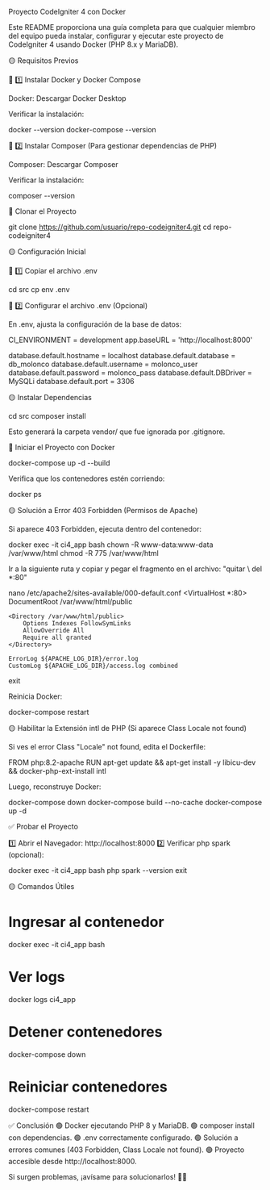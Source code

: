 Proyecto CodeIgniter 4 con Docker

Este README proporciona una guía completa para que cualquier miembro del equipo pueda instalar, configurar y ejecutar este proyecto de CodeIgniter 4 usando Docker (PHP 8.x y MariaDB).

🟡 Requisitos Previos

📌 1️⃣ Instalar Docker y Docker Compose

Docker: Descargar Docker Desktop

Verificar la instalación:

docker --version
docker-compose --version

📌 2️⃣ Instalar Composer (Para gestionar dependencias de PHP)

Composer: Descargar Composer

Verificar la instalación:

composer --version

🚀 Clonar el Proyecto

git clone https://github.com/usuario/repo-codeigniter4.git
cd repo-codeigniter4

🟡 Configuración Inicial

📌 1️⃣ Copiar el archivo .env

cd src
cp env .env

📌 2️⃣ Configurar el archivo .env (Opcional)

En .env, ajusta la configuración de la base de datos:

CI_ENVIRONMENT = development
app.baseURL = 'http://localhost:8000'

database.default.hostname = localhost
database.default.database = db_molonco
database.default.username = molonco_user
database.default.password = molonco_pass
database.default.DBDriver = MySQLi
database.default.port = 3306

🟡 Instalar Dependencias

cd src
composer install

Esto generará la carpeta vendor/ que fue ignorada por .gitignore.

🚀 Iniciar el Proyecto con Docker

docker-compose up -d --build

Verifica que los contenedores estén corriendo:

docker ps

🟡 Solución a Error 403 Forbidden (Permisos de Apache)

Si aparece 403 Forbidden, ejecuta dentro del contenedor:

docker exec -it ci4_app bash
chown -R www-data:www-data /var/www/html
chmod -R 775 /var/www/html

Ir a la siguiente ruta y copiar y pegar el fragmento en el archivo: "quitar \ del \*:80"

nano /etc/apache2/sites-available/000-default.conf
<VirtualHost \*:80>
DocumentRoot /var/www/html/public

    <Directory /var/www/html/public>
        Options Indexes FollowSymLinks
        AllowOverride All
        Require all granted
    </Directory>

    ErrorLog ${APACHE_LOG_DIR}/error.log
    CustomLog ${APACHE_LOG_DIR}/access.log combined

</VirtualHost>

exit

Reinicia Docker:

docker-compose restart

🟡 Habilitar la Extensión intl de PHP (Si aparece Class Locale not found)

Si ves el error Class "Locale" not found, edita el Dockerfile:

FROM php:8.2-apache
RUN apt-get update && apt-get install -y libicu-dev && docker-php-ext-install intl

Luego, reconstruye Docker:

docker-compose down
docker-compose build --no-cache
docker-compose up -d

✅ Probar el Proyecto

1️⃣ Abrir el Navegador: http://localhost:8000
2️⃣ Verificar php spark (opcional):

docker exec -it ci4_app bash
php spark --version
exit

🟡 Comandos Útiles

# Ingresar al contenedor

docker exec -it ci4_app bash

# Ver logs

docker logs ci4_app

# Detener contenedores

docker-compose down

# Reiniciar contenedores

docker-compose restart

✅ Conclusión
🟢 Docker ejecutando PHP 8 y MariaDB.
🟢 composer install con dependencias.
🟢 .env correctamente configurado.
🟢 Solución a errores comunes (403 Forbidden, Class Locale not found).
🟢 Proyecto accesible desde http://localhost:8000.

Si surgen problemas, ¡avísame para solucionarlos! 🚀😊
